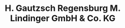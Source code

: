 ---
title: "H. Gautzsch Regensburg M. Lindinger GmbH & Co. KG"
url: /regensburg/h-gautzsch-regensburg-m-lindinger-gmbh-und-co-kg-emmy-noether-strasse/
shop: Großhandel
---